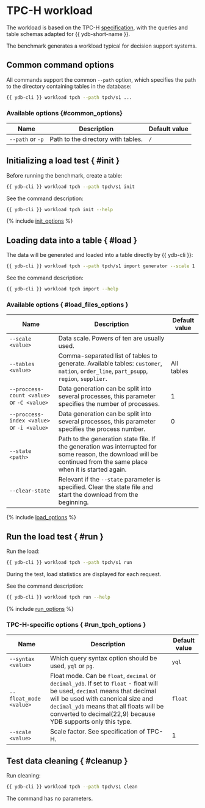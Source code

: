 # TPC-H workload

The workload is based on the TPC-H [specification](https://www.tpc.org/tpc_documents_current_versions/pdf/tpc-h_v2.17.1.pdf), with the queries and table schemas adapted for {{ ydb-short-name }}.

The benchmark generates a workload typical for decision support systems.

## Common command options

All commands support the common `--path` option, which specifies the path to the directory containing tables in the database:

```bash
{{ ydb-cli }} workload tpch --path tpch/s1 ...
```

### Available options {#common_options}

| Name             | Description                        | Default value |
|------------------|------------------------------------|---------------|
| `--path` or `-p` | Path to the directory with tables. | `/`           |

## Initializing a load test { #init }

Before running the benchmark, create a table:

```bash
{{ ydb-cli }} workload tpch --path tpch/s1 init
```

See the command description:

```bash
{{ ydb-cli }} workload tpch init --help
```

{% include [init_options](./_includes/workload/init_options_tpc.md) %}

## Loading data into a table { #load }

The data will be generated and loaded into a table directly by {{ ydb-cli }}:

```bash
{{ ydb-cli }} workload tpch --path tpch/s1 import generator --scale 1
```

See the command description:

```bash
{{ ydb-cli }} workload tpch import --help
```

### Available options { #load_files_options }

| Name                                        | Description                                                                                                                                                        | Default value |
|---------------------------------------------|--------------------------------------------------------------------------------------------------------------------------------------------------------------------|---------------|
| `--scale <value>`                           | Data scale. Powers of ten are usually used.                                                                                                                        |               |
| `--tables <value>`                          | Comma-separated list of tables to generate. Available tables: `customer`, `nation`, `order_line`, `part_psupp`, `region`, `supplier`.                              | All tables    |
| `--proccess-count <value>` or `-C <value>`  | Data generation can be split into several processes, this parameter specifies the number of processes.                                                             | 1             |
| `--proccess-index <value>` or `-i <value>`  | Data generation can be split into several processes, this parameter specifies the process number.                                                                  | 0             |
| `--state <path>`                            | Path to the generation state file. If the generation was interrupted for some reason, the download will be continued from the same place when it is started again. |               |
| `--clear-state`                             | Relevant if the `--state` parameter is specified. Clear the state file and start the download from the beginning.                                                  |               |

{% include [load_options](./_includes/workload/load_options.md) %}

## Run the load test { #run }

Run the load:

```bash
{{ ydb-cli }} workload tpch --path tpch/s1 run
```

During the test, load statistics are displayed for each request.

See the command description:


```bash
{{ ydb-cli }} workload tpch run --help
```

{% include [run_options](./_includes/workload/run_options.md) %}

### TPC-H-specific options { #run_tpch_options }

| Name                   | Description                                                                                         | Default value |
|------------------------|-----------------------------------------------------------------------------------------------------|---------------|
| `--syntax <value>`     | Which query syntax option should be used, `yql` or `pg`.                                            | `yql`         |
| `--float_mode <value>` | Float mode. Can be `float`, `decimal` or `decimal_ydb`. If set to `float` - float will be used, `decimal` means that decimal will be used with canonical size and `decimal_ydb` means that all floats will be converted to decimal(22,9) because YDB supports only this type. | `float`           |
| `--scale <value>`      | Scale factor. See specification of TPC-H.                                                           | 1             |

## Test data cleaning { #cleanup }

Run cleaning:

```bash
{{ ydb-cli }} workload tpch --path tpch/s1 clean
```

The command has no parameters.
